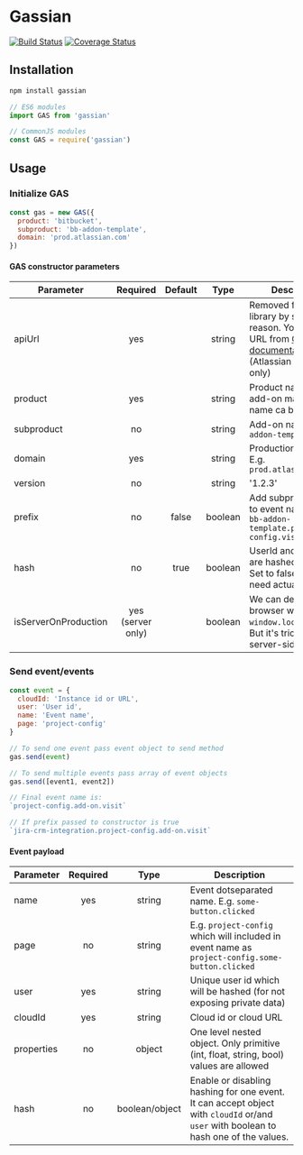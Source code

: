 # Gassian

[![Build Status](https://travis-ci.org/modestfake/gassian.svg?branch=master)](https://travis-ci.org/modestfake/gassian)
[![Coverage Status](https://coveralls.io/repos/github/modestfake/gassian/badge.svg?branch=master&service=github)](https://coveralls.io/github/modestfake/gassian?branch=master)

## Installation

```bash
npm install gassian
```

```javascript
// ES6 modules
import GAS from 'gassian'

// CommonJS modules
const GAS = require('gassian')
```

## Usage

### Initialize GAS

```javascript
const gas = new GAS({
  product: 'bitbucket',
  subproduct: 'bb-addon-template',
  domain: 'prod.atlassian.com'
})
```

#### GAS constructor parameters

| Parameter | Required | Default | Type | Description |
| --- |:---:|:---:|:---:| --- |
| apiUrl | yes | | string | Removed from the library by security reason. You can take URL from [GAS documentation](https://extranet.atlassian.com/display/ANALYTICS/Public+Analytics+aka+GAS) (Atlassian internal only) |
| product | yes | | string | Product name (for add-on main product name ca be passed) |
| subproduct | no | | string | Add-on name like `bb-addon-template` |
| domain | yes | | string | Production domain. E.g. `prod.atlassian.com` |
| version | no | | string | '1.2.3' |
| prefix | no | false | boolean | Add subproduct name to event name. E.g. `bb-addon-template.project-config.visited` |
| hash | no | true | boolean | UserId and cloudId are hashed by default. Set to false if you need actual user data |
| isServerOnProduction | yes (server only) | | boolean | We can detect URL in browser with `window.location.href`. But it's tricky on server-side. |

### Send event/events

```javascript
const event = {
  cloudId: 'Instance id or URL',
  user: 'User id',
  name: 'Event name',
  page: 'project-config'
}

// To send one event pass event object to send method
gas.send(event)

// To send multiple events pass array of event objects
gas.send([event1, event2])

// Final event name is:
`project-config.add-on.visit`

// If prefix passed to constructor is true
`jira-crm-integration.project-config.add-on.visit`
```

#### Event payload

| Parameter | Required | Type | Description |
| --- |:---:|:---:| --- |
| name | yes | string | Event dotseparated name. E.g. `some-button.clicked` |
| page | no | string | E.g. `project-config` which will included in event name as `project-config.some-button.clicked` |
| user | yes | string | Unique user id which will be hashed (for not exposing private data) |
| cloudId | yes | string | Cloud id or cloud URL |
| properties | no | object | One level nested object. Only primitive (int, float, string, bool) values are allowed |
| hash | no | boolean/object | Enable or disabling hashing for one event. It can accept object with `cloudId` or/and `user` with boolean to hash one of the values.
